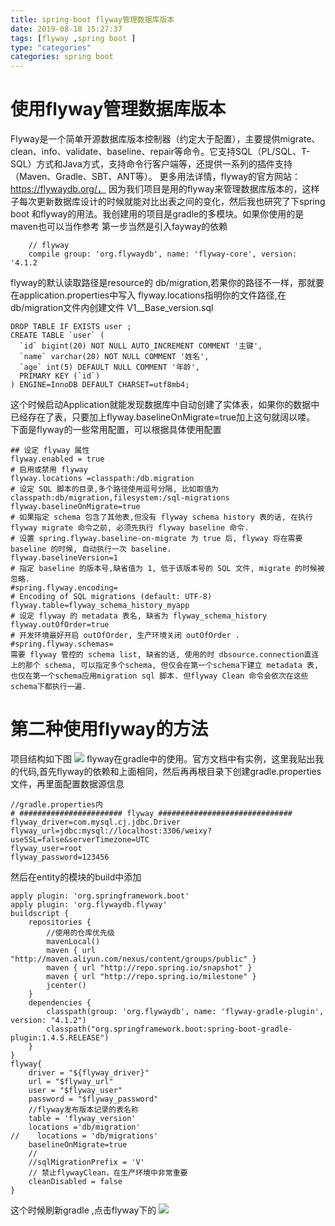 ```yaml
---
title: spring-boot flyway管理数据库版本
date: 2019-08-18 15:27:37
tags: [flyway ,spring boot ]
type: "categories"
categories: spring boot
---
```

# 使用flyway管理数据库版本
Flyway是一个简单开源数据库版本控制器（约定大于配置），主要提供migrate、clean、info、validate、baseline、repair等命令。它支持SQL（PL/SQL、T-SQL）方式和Java方式，支持命令行客户端等，还提供一系列的插件支持（Maven、Gradle、SBT、ANT等）。
更多用法详情，flyway的官方网站：https://flywaydb.org/，
因为我们项目是用的flyway来管理数据库版本的，这样子每次更新数据库设计的时候就能对比出表之间的变化，然后我也研究了下spring boot 和flyway的用法。我创建用的项目是gradle的多模块。如果你使用的是maven也可以当作参考
第一步当然是引入fayway的依赖
```
    // flyway
    compile group: 'org.flywaydb', name: 'flyway-core', version: '4.1.2
```
flyway的默认读取路径是resource的 db/migration,若果你的路径不一样，那就要在application.properties中写入 flyway.locations指明你的文件路径,在db/migration文件内创建文件 V1__Base_version.sql
```
DROP TABLE IF EXISTS user ;
CREATE TABLE `user` (
  `id` bigint(20) NOT NULL AUTO_INCREMENT COMMENT '主键',
  `name` varchar(20) NOT NULL COMMENT '姓名',
  `age` int(5) DEFAULT NULL COMMENT '年龄',
  PRIMARY KEY (`id`)
) ENGINE=InnoDB DEFAULT CHARSET=utf8mb4;
```
这个时候启动Application就能发现数据库中自动创建了实体表，如果你的数据中已经存在了表，只要加上flyway.baselineOnMigrate=true加上这句就阔以喽。
下面是flyway的一些常用配置，可以根据具体使用配置
```
## 设定 flyway 属性
flyway.enabled = true
# 启用或禁用 flyway
flyway.locations =classpath:/db.migration
# 设定 SQL 脚本的目录,多个路径使用逗号分隔, 比如取值为 classpath:db/migration,filesystem:/sql-migrations
flyway.baselineOnMigrate=true
# 如果指定 schema 包含了其他表,但没有 flyway schema history 表的话, 在执行 flyway migrate 命令之前, 必须先执行 flyway baseline 命令.
# 设置 spring.flyway.baseline-on-migrate 为 true 后, flyway 将在需要 baseline 的时候, 自动执行一次 baseline.
flyway.baselineVersion=1
# 指定 baseline 的版本号,缺省值为 1, 低于该版本号的 SQL 文件, migrate 的时候被忽略.
#spring.flyway.encoding=
# Encoding of SQL migrations (default: UTF-8)
flyway.table=flyway_schema_history_myapp
# 设定 flyway 的 metadata 表名, 缺省为 flyway_schema_history
flyway.outOfOrder=true
# 开发环境最好开启 outOfOrder, 生产环境关闭 outOfOrder .
#spring.flyway.schemas=
需要 flyway 管控的 schema list, 缺省的话, 使用的时 dbsource.connection直连上的那个 schema, 可以指定多个schema, 但仅会在第一个schema下建立 metadata 表, 也仅在第一个schema应用migration sql 脚本. 但flyway Clean 命令会依次在这些schema下都执行一遍.
```
# 第二种使用flyway的方法
项目结构如下图
![](/struct.png)
flyway在gradle中的使用。官方文档中有实例，这里我贴出我的代码,首先flyway的依赖和上面相同，然后再再根目录下创建gradle.properties文件，再里面配置数据源信息
```
//gradle.properties内
# ####################### flyway ##############################
flyway_driver=com.mysql.cj.jdbc.Driver
flyway_url=jdbc:mysql://localhost:3306/weixy?useSSL=false&serverTimezone=UTC
flyway_user=root
flyway_password=123456
```
然后在entity的模块的build中添加
```
apply plugin: 'org.springframework.boot'
apply plugin: 'org.flywaydb.flyway'
buildscript {
    repositories {
        //使用的仓库优先级
        mavenLocal()
        maven { url "http://maven.aliyun.com/nexus/content/groups/public" }
        maven { url "http://repo.spring.io/snapshot" }
        maven { url "http://repo.spring.io/milestone" }
        jcenter()
    }
    dependencies {
        classpath(group: 'org.flywaydb', name: 'flyway-gradle-plugin', version: "4.1.2")
        classpath("org.springframework.boot:spring-boot-gradle-plugin:1.4.5.RELEASE")
    }
}
flyway{
    driver = "${flyway_driver}"
    url = "$flyway_url"
    user = "$flyway_user"
    password = "$flyway_password"
    //flyway发布版本记录的表名称
    table = 'flyway_version'
    locations ='db/migration'
//    locations = 'db/migrations'
    baselineOnMigrate=true
    //
    //sqlMigrationPrefix = 'V'
    // 禁止flywayClean，在生产环境中非常重要
    cleanDisabled = false
}
```
这个时候刷新gradle ,点击flyway下的
![](/gradle.png)






